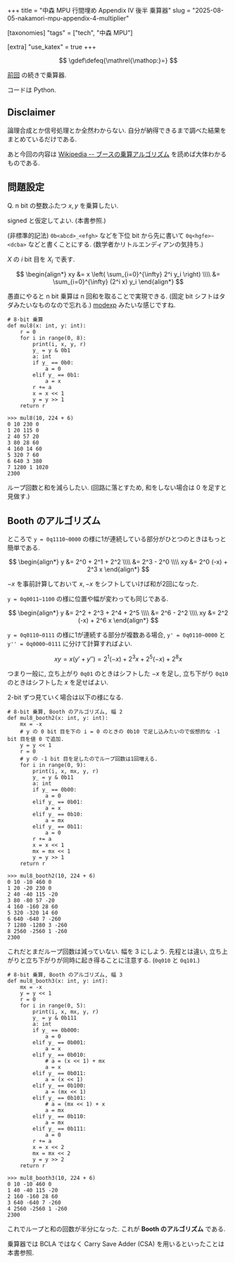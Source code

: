 +++
title = "中森 MPU 行間埋め Appendix IV 後半 乗算器"
slug = "2025-08-05-nakamori-mpu-appendix-4-multiplier"

[taxonomies]
"tags" = ["tech", "中森 MPU"]

[extra]
"use_katex" = true
+++

$$
\gdef\defeq{\mathrel{\mathop:}=}
$$

[前回](../2025-08-04-nakamori-mpu-appendix-4-adder) の続きで乗算器.

コードは Python.

## Disclaimer

論理合成とか信号処理とか全然わからない. 自分が納得できるまで調べた結果をまとめているだけである.

あと今回の内容は
[Wikipedia -- ブースの乗算アルゴリズム](https://ja.wikipedia.org/wiki/%E3%83%96%E3%83%BC%E3%82%B9%E3%81%AE%E4%B9%97%E7%AE%97%E3%82%A2%E3%83%AB%E3%82%B4%E3%83%AA%E3%82%BA%E3%83%A0)
を読めば大体わかるものである.

## 問題設定

Q. n bit の整数ふたつ $x, y$ を乗算したい.

signed と仮定してよい. (本書参照.)

(非標準的記法) `0b<abcd>_<efgh>` などを下位 bit から先に書いて `0q<hgfe>~<dcba>` などと書くことにする. (数学者かリトルエンディアンの気持ち.)

$X$ の $i$ bit 目を $X_i$ で表す.

$$
\begin{align*}
xy
&= x \left( \sum_{i=0}^{\infty} 2^i y_i \right) \\\\
&= \sum_{i=0}^{\infty} (2^i x) y_i
\end{align*}
$$

愚直にやると n bit 乗算は n 回和を取ることで実現できる. (固定 bit シフトはタダみたいなものなので忘れる.)
[modexp](https://en.wikipedia.org/wiki/Modular_exponentiation) みたいな感じですね.

```
# 8-bit 乗算
def mul8(x: int, y: int):
    r = 0
    for i in range(0, 8):
        print(i, x, y, r)
        y_ = y & 0b1
        a: int
        if y_ == 0b0:
            a = 0
        elif y_ == 0b1:
            a = x
        r += a
        x = x << 1
        y = y >> 1
    return r
```

```
>>> mul8(10, 224 + 6)
0 10 230 0
1 20 115 0
2 40 57 20
3 80 28 60
4 160 14 60
5 320 7 60
6 640 3 380
7 1280 1 1020
2300
```

ループ回数と和を減らしたい. (回路に落とすため, 和をしない場合は 0 を足すと見做す.)

## Booth のアルゴリズム

ところで `y = 0q1110~0000` の様に1が連続している部分がひとつのときはもっと簡単である.

$$
\begin{align*}
y
&= 2^0 + 2^1 + 2^2 \\\\
&= 2^3 - 2^0       \\\\
xy
&= 2^0 (-x) + 2^3 x
\end{align*}
$$

$-x$ を事前計算しておいて $x, -x$ をシフトしていけば和が2回になった.

`y = 0q0011~1100` の様に位置や幅が変わっても同じである.

$$
\begin{align*}
y
&= 2^2 + 2^3 + 2^4 + 2^5 \\\\
&= 2^6 - 2^2             \\\\
xy
&= 2^2 (-x) + 2^6 x
\end{align*}
$$

`y = 0q0110~0111` の様に1が連続する部分が複数ある場合, `y' = 0q0110~0000` と `y'' = 0q0000~0111` に分けて計算すればよい.

$$
xy = x (y' + y'') = 2^1 (-x) + 2^3 x + 2^5 (-x) + 2^8 x
$$

つまり一般に, 立ち上がり `0q01` のときはシフトした $-x$ を足し, 立ち下がり `0q10` のときはシフトした $x$ を足せばよい.

2-bit ずつ見ていく場合は以下の様になる.

```
# 8-bit 乗算, Booth のアルゴリズム, 幅 2
def mul8_booth2(x: int, y: int):
    mx = -x
    # y の 0 bit 目を下の i = 0 のときの 0b10 で足し込みたいので仮想的な -1 bit 目を値 0 で追加.
    y = y << 1
    r = 0
    # y の -1 bit 目を足したのでループ回数は1回増える.
    for i in range(0, 9):
        print(i, x, mx, y, r)
        y_ = y & 0b11
        a: int
        if y_ == 0b00:
            a = 0
        elif y_ == 0b01:
            a = x
        elif y_ == 0b10:
            a = mx
        elif y_ == 0b11:
            a = 0
        r += a
        x = x << 1
        mx = mx << 1
        y = y >> 1
    return r
```

```
>>> mul8_booth2(10, 224 + 6)
0 10 -10 460 0
1 20 -20 230 0
2 40 -40 115 -20
3 80 -80 57 -20
4 160 -160 28 60
5 320 -320 14 60
6 640 -640 7 -260
7 1280 -1280 3 -260
8 2560 -2560 1 -260
2300
```

これだとまだループ回数は減っていない. 幅を 3 にしよう. 先程とは違い, 立ち上がりと立ち下がりが同時に起き得ることに注意する. (`0q010` と `0q101`.)

```
# 8-bit 乗算, Booth のアルゴリズム, 幅 3
def mul8_booth3(x: int, y: int):
    mx = -x
    y = y << 1
    r = 0
    for i in range(0, 5):
        print(i, x, mx, y, r)
        y_ = y & 0b111
        a: int
        if y_ == 0b000:
            a = 0
        elif y_ == 0b001:
            a = x
        elif y_ == 0b010:
            # a = (x << 1) + mx
            a = x
        elif y_ == 0b011:
            a = (x << 1)
        elif y_ == 0b100:
            a = (mx << 1)
        elif y_ == 0b101:
            # a = (mx << 1) + x
            a = mx
        elif y_ == 0b110:
            a = mx
        elif y_ == 0b111:
            a = 0
        r += a
        x = x << 2
        mx = mx << 2
        y = y >> 2
    return r
```

```
>>> mul8_booth3(10, 224 + 6)
0 10 -10 460 0
1 40 -40 115 -20
2 160 -160 28 60
3 640 -640 7 -260
4 2560 -2560 1 -260
2300
```

これでループと和の回数が半分になった. これが **Booth のアルゴリズム** である.

乗算器では BCLA ではなく Carry Save Adder (CSA) を用いるといったことは本書参照.
